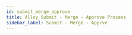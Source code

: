```yaml
---
id: submit_merge_approve
title: Alloy Submit - Merge - Approve Process
sidebar_label: Submit - Merge - Apprve
---
```


